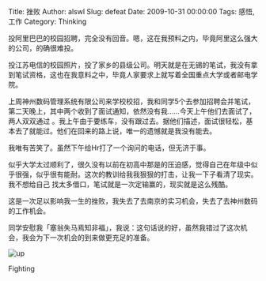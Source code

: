 Title: 挫败
Author: alswl
Slug: defeat
Date: 2009-10-31 00:00:00
Tags: 感悟, 工作
Category: Thinking

投阿里巴巴的校园招聘，完全没有回音。嗯，这在我预料之内，毕竟阿里这么强大的公司，的确很难投。

投江苏电信的校园照片，投了家乡的县级公司。明天就是在无锡的笔试，我没有拿到笔试资格，这也在我意料之中，毕竟人家要求上就写着全国重点大学或者邮电学院。

上周神州数码管理系统有限公司来学校校招，我和同学5个去参加招聘会并笔试，第二天晚上，其中两个收到了面试通知，依然没有我……今天上午他们去面试了，两人双双通过
。我上午由于要练车，没有跟过去。据他们描述，面试很轻松，基本去了就能过。他们在回来的路上说，唯一的遗憾就是我没有能去。

我唯有苦笑了。虽然下午给Hr打了一个询问的电话，但无济于事。

似乎大学太过顺利了，很久没有以前在初高中那是的压迫感，觉得自己在年级中似乎很强，似乎很有能耐。这次的教训给我我狠狠的打击，让我一下子看清了现实。我不想给自己
找太多借口，笔试就是一次定输赢的，现实就是这么残酷。

这是一次足以影响我一生的挫败，我失去了去南京的实习机会，失去了去神州数码的工作机会。

同学安慰我「塞翁失马焉知非福」，我说：这句话说的好，虽然我错过了这次机会，我会为下一次机会的到来做更充足的准备。

![up](http://77g0h6.com1.z0.glb.clouddn.com/2009/10/up.jpg)

Fighting


